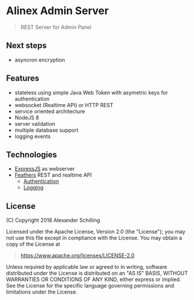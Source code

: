 # Alinex Admin Server

> REST Server for Admin Panel

## Next steps

- asyncron encryption

## Features

- stateless using simple Java Web Token with asymetric keys for authentication
- websocket (Realtime API) or HTTP REST
- service oriented architecture
- NodeJS 8
- server validation
- multiple database support
- logging events

## Technologies

- [ExpressJS](http://expressjs.com/de/) as webserver
- [Feathers](https://feathersjs.com/) REST and realtime API
  - [Authentication](https://docs.feathersjs.com/api/authentication/server.html)
  - [Logging](https://github.com/feathers-plus/feathers-profiler)


## License

(C) Copyright 2018 Alexander Schilling

Licensed under the Apache License, Version 2.0 (the "License");
you may not use this file except in compliance with the License.
You may obtain a copy of the License at

>  <https://www.apache.org/licenses/LICENSE-2.0>

Unless required by applicable law or agreed to in writing, software
distributed under the License is distributed on an "AS IS" BASIS,
WITHOUT WARRANTIES OR CONDITIONS OF ANY KIND, either express or implied.
See the License for the specific language governing permissions and
limitations under the License.
